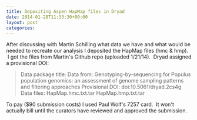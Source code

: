 ```yaml
---
title: Depositing Aspen HapMap files in Dryad
date: 2014-01-28T11:33:30+00:00
layout: post
categories:
---
```

After discussing with Martin Schilling what data we have and what would be needed to recreate our analysis I deposited the HapMap files (hmc & hmp).  I got the files from Martin's Github repo (uploaded 1/21/14).  Dryad assigned a provisional DOI:

> Data package title: Data from: Genotyping-by-sequencing for Populus population genomics: an assessment of genome sampling patterns and filtering approaches
Provisional DOI: doi:10.5061/dryad.2cs4g
Data files: HapMap.hmc.txt.tar
HapMap.hmp.txt.tar

To pay ($90 submission costs) I used Paul Wolf's 7257 card.  It won't actually bill until the curators have reviewed and approved the submission.
